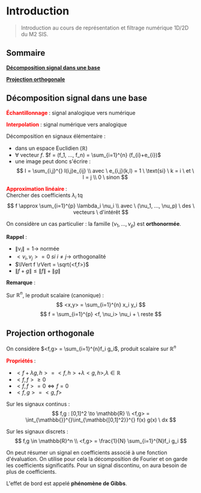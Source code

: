 ﻿
# Introduction

> Introduction au cours de représentation et filtrage numérique 1D/2D du M2 SIS.

## Sommaire

[**Décomposition signal dans une base**](#Décomposition-signal-dans-une-base)

[**Projection orthogonale**](#Projection-orthogonale)

## Décomposition signal dans une base

**<font color=red>Échantillonnage </font>** : signal analogique vers numérique

**<font color=red>Interpolation </font>** : signal numérique vers analogique

Décomposition en signaux élémentaire : 
* dans un espace Euclidien ($\mathbb{R}$)
* $\forall$ vecteur $f$. $f = (f_1, ..., f_n) = \sum_{i=1}^{n} (f_{i}+e_{i})$
* une image peut donc s'écrire : 
$$ 
I = \sum_{i,j}^{} I(i,j)e_{ij}
\\ avec \ e_{i,j}(k,l) = 1 \ \text{si} \ k = i \ et \ l = j
\\ 0 \ sinon 
$$

**<font color=red>Approximation linéaire </font>** : </br> 
Chercher des coefficients $\lambda_i$ tq 
$$ 
f \approx \sum_{i=1}^{p} \lambda_i \nu_i 
\\ avec \ (\nu_1, ..., \nu_p) \ des \ vecteurs \ d'intérêt 
$$

On considère un cas particulier : la famille $(\nu_1, ..., \nu_p)$ est **orthonormée**.

**Rappel** : 
* $\lVert \nu_{i} \rVert = 1 \to$ normée
* $<v_i, v_j> = 0 \ si \ i \neq j \to$ orthogonalité
* $\lVert f \rVert = \sqrt{<f,f>}$
* $\lVert f + g \rVert \leq  \lVert f \rVert +  \lVert g \rVert$

**Remarque** :

Sur $\mathbb{R}^n$, le produit scalaire (canonique) : $$ <x,y> = \sum_{i=1}^{n} x_i y_i $$
$$ 
f = \sum_{i=1}^{p} <f, \nu_i> \nu_i + \ reste 
$$

## Projection orthogonale

On considère $<f,g> = \sum_{i=1}^{n}f_i g_i$, produit scalaire sur $\mathbb{R}^n$

**<font color=red>Propriétés </font>** : 
* $<f + \lambda g, h> = <f,h> + \lambda <g,h>, \lambda \in \mathbb{R}$
* $<f,f> \geq 0$
* $<f,f> = 0 \Leftrightarrow f = 0$
* $<f,g> = <g,f>$

Sur les signaux continus : 
$$ 
f,g : [0,1]^2 \to \mathbb{R} 
\\ <f,g> = \int_{\mathbb{}}^{}\int_{\mathbb{[0,1]^2}}^{} f(x) g(x) \ dx 
$$

Sur les signaux discrets :
$$ 
f,g \in \mathbb{R}^n
\\ <f,g> = \frac{1}{N} \sum_{i=1}^{N}f_i g_i 
$$

On peut résumer un signal en coefficients associé à une fonction d'évaluation. On utilise pour cela la décomposition de Fourier et on garde les coefficients significatifs. Pour un signal discontinu, on aura besoin de plus de coefficients.

L'effet de bord est appelé **phénomène de Gibbs**.

